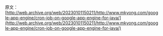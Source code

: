 原文：[http://web.archive.org/web/20230101150211/http://www.mkyong.com/google-app-engine/cron-job-on-google-app-engine-for-java/](http://web.archive.org/web/20230101150211/http://www.mkyong.com/google-app-engine/cron-job-on-google-app-engine-for-java/)